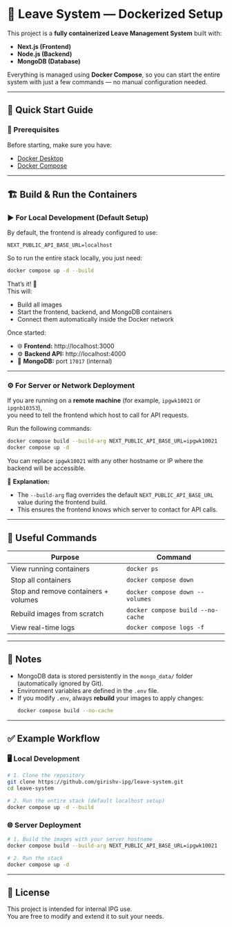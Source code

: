 # 🏢 Leave System — Dockerized Setup

This project is a **fully containerized Leave Management System** built with:
- **Next.js (Frontend)**
- **Node.js (Backend)**
- **MongoDB (Database)**

Everything is managed using **Docker Compose**, so you can start the entire system with just a few commands — no manual configuration needed.

---

## 🚀 Quick Start Guide

### 🧩 Prerequisites
Before starting, make sure you have:
- [Docker Desktop](https://www.docker.com/products/docker-desktop/)
- [Docker Compose](https://docs.docker.com/compose/install/)

---

## 🏗️ Build & Run the Containers

### ▶️ **For Local Development (Default Setup)**

By default, the frontend is already configured to use:
```
NEXT_PUBLIC_API_BASE_URL=localhost
```

So to run the entire stack locally, you just need:
```bash
docker compose up -d --build
```

That’s it! 🎉  
This will:
- Build all images
- Start the frontend, backend, and MongoDB containers  
- Connect them automatically inside the Docker network

Once started:
- 🌐 **Frontend:** http://localhost:3000  
- ⚙️ **Backend API:** http://localhost:4000  
- 💾 **MongoDB:** port `17017` (internal)

---

### ⚙️ **For Server or Network Deployment**

If you are running on a **remote machine** (for example, `ipgwk10021` or `ipgnb10353`),  
you need to tell the frontend which host to call for API requests.

Run the following commands:
```bash
docker compose build --build-arg NEXT_PUBLIC_API_BASE_URL=ipgwk10021
docker compose up -d
```

You can replace `ipgwk10021` with any other hostname or IP where the backend will be accessible.

🧠 **Explanation:**
- The `--build-arg` flag overrides the default `NEXT_PUBLIC_API_BASE_URL` value during the frontend build.
- This ensures the frontend knows which server to contact for API calls.

---

## 🧰 Useful Commands

| Purpose | Command |
|----------|----------|
| View running containers | `docker ps` |
| Stop all containers | `docker compose down` |
| Stop and remove containers + volumes | `docker compose down --volumes` |
| Rebuild images from scratch | `docker compose build --no-cache` |
| View real-time logs | `docker compose logs -f` |

---

## 🧾 Notes

- MongoDB data is stored persistently in the `mongo_data/` folder (automatically ignored by Git).
- Environment variables are defined in the `.env` file.
- If you modify `.env`, always **rebuild** your images to apply changes:
  ```bash
  docker compose build --no-cache
  ```

---

## ✅ Example Workflow

### 🖥️ Local Development
```bash
# 1. Clone the repository
git clone https://github.com/girishv-ipg/leave-system.git
cd leave-system

# 2. Run the entire stack (default localhost setup)
docker compose up -d --build
```

### 🌐 Server Deployment
```bash
# 1. Build the images with your server hostname
docker compose build --build-arg NEXT_PUBLIC_API_BASE_URL=ipgwk10021

# 2. Run the stack
docker compose up -d
```

---

## 📜 License
This project is intended for internal IPG use.  
You are free to modify and extend it to suit your needs.
